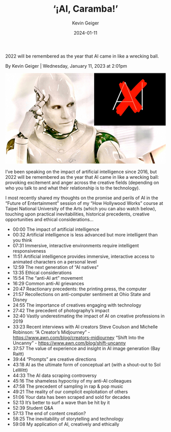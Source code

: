 ﻿---
layout: post
read_time: true
show_date: true
title: "‘¡AI, Caramba!’"
date: 2024-01-11
img: posts/20240111/p1.jpg
tags: [Technology, State of the Art, Top Stories]
category: Article
author: Kevin Geiger
description: "‘¡AI, Caramba!’"
---

2022 will be remembered as the year that AI came in like a wrecking ball.

By Kevin Geiger | Wednesday, January 11, 2023 at 2:01pm

![image](./assets/img/posts/20240111/p1.jpg)

I’ve been speaking on the impact of artificial intelligence since 2016, but 2022 will be remembered as the year that AI came in like a wrecking ball: provoking excitement and anger across the creative fields (depending on who you talk to and what their relationship is to the technology).

I most recently shared my thoughts on the promise and perils of AI in the “Future of Entertainment” session of my “How Hollywood Works” course at Taipei National University of the Arts (which you can also watch below), touching upon practical inevitabilities, historical precedents, creative opportunities and ethical considerations…

- 00:00                   The impact of artificial intelligence
- 00:32                   Artificial intelligence is less advanced but more intelligent than you think
- 07:31                   Immersive, interactive environments require intelligent responsiveness
- 11:51                   Artificial intelligence provides immersive, interactive access to animated characters on a personal level
- 12:59                   The next generation of “AI natives”
- 13:35                   Ethical considerations
- 15:54                   The “anti-AI art” movement
- 16:29                   Common anti-AI grievances
- 20:47                   Reactionary precedents: the printing press, the computer
- 21:57                   Recollections on anti-computer sentiment at Ohio State and Disney
- 24:55                   The importance of creatives engaging with technology
- 27:42                   The precedent of photography’s impact
- 32:40                   Vastly underestimating the impact of AI on creative professions in 2019
- 33:23                   Recent interviews with AI creators Steve Coulson and Michelle Robinson:
                        “A Creator’s Midjourney” - https://www.awn.com/blog/creators-midjourney
                        “Shift Into the Uncanny” - https://www.awn.com/blog/shift-uncanny
- 37:57                   The value of experience and insight in AI image generation (Bay Raitt)
- 39:44                   “Prompts” are creative directions
- 43:18                   AI as the ultimate form of conceptual art (with a shout-out to Sol LeWitt)
- 44:33                   The AI data scraping controversy
- 45:16                   The shameless hypocrisy of my anti-AI colleagues
- 47:58                   The precedent of sampling in rap & pop music
- 49:21                   The reality of our complicit exploitation of others
- 51:06                   Your data has been scraped and sold for decades
- 52:13                   It’s better to surf a wave than be hit by it
- 52:39                   Student Q&A
- 57:13                   The end of content creation?
- 58:25                   The inevitability of storytelling and technology
- 59:08                   My application of AI, creatively and ethically